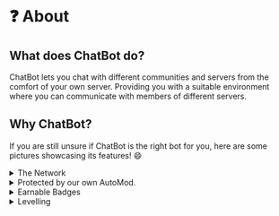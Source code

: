 # ❓ About

## What does ChatBot do?

ChatBot lets you chat with different communities and servers from the comfort of your own server. Providing you with a suitable environment where you can communicate with members of different servers.

## Why ChatBot?

If you are still unsure if ChatBot is the right bot for you, here are some pictures showcasing its features! :smile:

<details>

<summary>The Network</summary>

<img src=".gitbook/assets/image (3).png" alt="People from different servers talking in the network." data-size="original"><img src=".gitbook/assets/image (2).png" alt="Network Actions" data-size="original">

</details>

<details>

<summary>Protected by our own AutoMod.</summary>

We have our own anti-spam system that protects the Network from being spammed. ChatBot also provides you with its own profanity filter to censor and/or ban users for use of extremely vulger words.



</details>

<details>

<summary>Earnable Badges</summary>

Soon.

</details>

<details>

<summary>Levelling</summary>

Soon.

</details>
